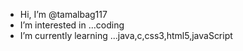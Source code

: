 - Hi, I’m @tamalbag117
- I’m interested in ...coding
- I’m currently learning ...java,c,css3,html5,javaScript





<!---
tamalbag117/tamalbag117 is a ✨ special ✨ repository because its `README.md` (this file) appears on your GitHub profile.
You can click the Preview link to take a look at your changes.
--->
